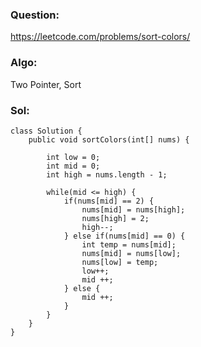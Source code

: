 ### Question:
https://leetcode.com/problems/sort-colors/

### Algo:
Two Pointer, Sort

### Sol:
```
class Solution {
    public void sortColors(int[] nums) {
        
        int low = 0;
        int mid = 0;
        int high = nums.length - 1;
        
        while(mid <= high) {
            if(nums[mid] == 2) {
                nums[mid] = nums[high];
                nums[high] = 2;
                high--;
            } else if(nums[mid] == 0) {
                int temp = nums[mid];
                nums[mid] = nums[low];
                nums[low] = temp;
                low++;
                mid ++;
            } else {
                mid ++;
            }
        }
    }
}

```
